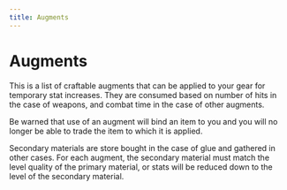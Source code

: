 ```yaml
---
title: Augments
---
```

<script setup>
  import { data as augments } from '../.vitepress/data/augments.data.js'
  import DataTable from '../.vitepress/components/DataTable.vue'
</script>

# Augments

This is a list of craftable augments that can be applied to your gear for temporary stat increases. They are consumed based on number of hits in the case of weapons, and combat time in the case of other augments.

Be warned that use of an augment will bind an item to you and you will no longer be able to trade the item to which it is applied.

Secondary materials are store bought in the case of glue and gathered in other cases. For each augment, the secondary material must match the level quality of the primary material, or stats will be reduced down to the level of the secondary material.

<DataTable :data="augments" />

<style>
  td { white-space:pre-wrap }
</style>

